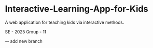 # Interactive-Learning-App-for-Kids

A web application for teaching kids via interactive methods.

SE - 2025
Group - 11

-- add new branch
